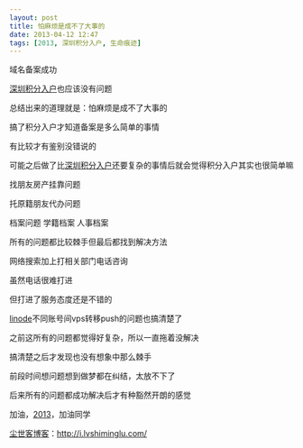 ```yaml
---
layout: post
title: 怕麻烦是成不了大事的
date: 2013-04-12 12:47
tags: [2013, 深圳积分入户, 生命痕迹]
---
```

域名备案成功

<a href="http://i.lvshiminglu.com/tag/%e6%b7%b1%e5%9c%b3%e7%a7%af%e5%88%86%e5%85%a5%e6%88%b7" target="_blank">深圳积分入户</a>也应该没有问题

总结出来的道理就是：怕麻烦是成不了大事的

搞了积分入户才知道备案是多么简单的事情

有比较才有鉴别没错说的

可能之后做了比<a href="http://i.lvshiminglu.com/tag/%e6%b7%b1%e5%9c%b3%e7%a7%af%e5%88%86%e5%85%a5%e6%88%b7" target="_blank">深圳积分入户</a>还要复杂的事情后就会觉得积分入户其实也很简单嘛

找朋友房产挂靠问题

托原籍朋友代办问题

档案问题 学籍档案 人事档案

所有的问题都比较棘手但最后都找到解决方法

网络搜索加上打相关部门电话咨询

虽然电话很难打进

但打进了服务态度还是不错的

<a href="http://i.lvshiminglu.com/blog/622.html" target="_blank">linode</a>不同账号间vps转移push的问题也搞清楚了

之前这所有的问题都觉得好复杂，所以一直拖着没解决

搞清楚之后才发现也没有想象中那么棘手

前段时间想问题想到做梦都在纠结，太放不下了

后来所有的问题都成功解决后才有种豁然开朗的感觉

加油，<a href="http://i.lvshiminglu.com/tag/2013" target="_blank">2013</a>，加油同学

<a href="http://i.lvshiminglu.com/">尘世客博客</a>：<a href="http://i.lvshiminglu.com/">http://i.lvshiminglu.com/</a>


